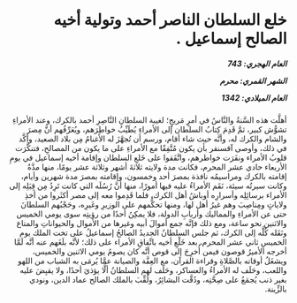 <h1 dir="rtl">خلع السلطان الناصر أحمد وتولية أخيه الصالح إسماعيل .</h1>

<h5 dir="rtl">العام الهجري:  743

الشهر القمري: محرم

العام الميلادي: 1342</h5>

<p dir="rtl">أهلَّت هذه السَّنةُ والنَّاسُ في أمرٍ مَريجٍ؛ لغيبة السلطانِ النَّاصِرِ أحمد بالكرك، وعند الأمراءِ تشوُّش كبير، ثمَّ قَدِمَ كِتابُ السلطان إلى الأمراءِ يُطَيِّبُ خواطِرَهم، ويُعَرِّفُهم أنَّ مِصرَ والشام والكرك له، وأنَّه حيث شاء أقام، ورسم أن تُجهَّزَ له الأغنامُ مِن بلاد الصعيد، وأكَّد في ذلك، وأوصى آقسنقر بأن يكون مُتَّفِقًا مع الأمراءِ على ما يكون من المصالحِ، فتنكَّرَت قلوبُ الأمراء ونفَرَت خواطرهم، واتَّفَقوا على خَلعِ السلطان وإقامة أخيه إسماعيل في يومِ الأربعاء حادي عشر المحرم، فكانت مدة ولايته ثلاثةَ أشهر وثلاثة عشر يومًا، منها مدَّةُ إقامته بالكرك ومراسيمُه نافذة بمصرَ أحد وخمسون، وإقامته بمصرَ مدة شهرين وأيام، وكانت سيرتُه سيئة، نَقَم الأمراءُ عليه فيها أمورًا، منها أنَّ رُسُلَه التي كانت تَرِدُ مِن قِبَلِه إلى الأمراء برسائِلِه وأسرارِه أوباشُ أهل الكرك، فلما قَدِموا معه إلى مصر أكثَروا من أخذِ ولاياتٍ ومِناصِبَ وهم غيرُ أهل لها، ومنها تحكُّمهم على الوزيرِ وغَيرِه، وحَجْبُهم السلطانَ حتى عن الأمراءِ والمماليك وأربابِ الدولة، فلا يمكِنُ أحدًا من رؤيتِه سوى يومي الخميس والاثنين نحو ساعة، ومع ذلك فإنَّه جمع أموالَ أبيه وغيرها من الأموال والحيواناتِ والمتاع ونَقَله كُلَّه إلى الكرك، ثم جلس السلطانُ الجديدُ الصالحُ إسماعيلُ على تخت الملك يوم الخميسِ ثاني عشر المحرم، بعد خَلْعِ أخيه باتِّفاقِ الأمراء على ذلك؛ لأنَّه بلَغَهم عنه أنَّه لَمَّا أخرجه الأميرُ قوصون فيمن أُخرِجَ إلى قوص أنَّه كان يصومُ يومي الاثنين والخميس، ويشغَلُ أوقاته بالصَّلاةِ وقراءة القرآن، مع العِفَّة والصيانة عمَّا يُرمَى به الشباب من اللهو واللعب، وحَلَف له الأمراءُ والعساكر، وحَلَف لهم السلطانُ ألَّا يؤذيَ أحدًا، ولا يقبِضَ عليه بغير ذنب يُجمَعُ على صِحَّتِه، ودُقَّت البشائِرُ، ولُقِّبَ بالملك الصالح عماد الدين، ونودي بالزِّينة.</p></br>
